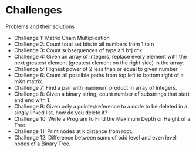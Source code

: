 # Challenges
Problems and their solutions

* Challenge 1: Matrix Chain Multiplication 
* Challenge 2: Count total set bits in all numbers from 1 to n
* Challenge 3: Count subsequences of type a^i b^j c^k
* Challenge 4: Given an array of integers, replace every element with the next greatest element (greatest element on the right side) in the array.
* Challenge 5: Highest power of 2 less than or equal to given number
* Challenge 6: Count all possible paths from top left to bottom right of a mXn matrix.
* Challenge 7: Find a pair with maximum product in array of Integers.
* Challenge 8: Given a binary string, count number of substrings that start and end with 1.
* Challenge 9: Given only a pointer/reference to a node to be deleted in a singly linked list, how do you delete it?
* Challenge 10: Write a Program to Find the Maximum Depth or Height of a Tree.
* Challenge 11: Print nodes at k distance from root.
* Challenge 12: Difference between sums of odd level and even level nodes of a Binary Tree.